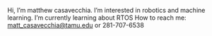 Hi, I’m matthew casavecchia. I’m interested in robotics and machine learning. 
I’m currently learning about RTOS
How to reach me: matt_casavecchia@tamu.edu or 
281-707-6538
